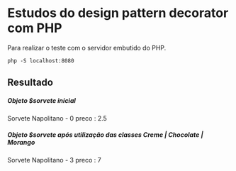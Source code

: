 # Estudos do design pattern decorator com PHP

Para realizar o teste com o servidor embutido do PHP.
```
php -S localhost:8080
```

## Resultado

##### Objeto $sorvete inicial
Sorvete Napolitano - 0 preco : 2.5
##### Objeto $sorvete após utilização das classes Creme | Chocolate | Morango
Sorvete Napolitano - 3 preco : 7